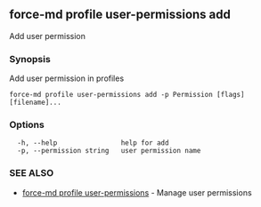 ## force-md profile user-permissions add

Add user permission

### Synopsis

Add user permission in profiles

```
force-md profile user-permissions add -p Permission [flags] [filename]...
```

### Options

```
  -h, --help                help for add
  -p, --permission string   user permission name
```

### SEE ALSO

* [force-md profile user-permissions](force-md_profile_user-permissions.md)	 - Manage user permissions

